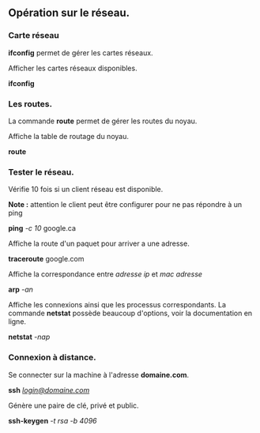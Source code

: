 
## Opération sur le réseau.

### Carte réseau

**ifconfig** permet de gérer les cartes réseaux.

Afficher les cartes réseaux disponibles.

**ifconfig**

### Les routes.

La commande **route** permet de gérer les routes du noyau.

Affiche la table de routage du noyau.

**route**

### Tester le réseau.

Vérifie 10 fois si un client réseau est disponible.

**Note :** attention le client peut être configurer pour ne pas répondre à un ping

**ping** *-c 10*  google.ca

Affiche la route d'un paquet pour arriver a une adresse.

**traceroute**  google.com

Affiche la correspondance entre *adresse ip* et *mac adresse*

**arp** *-an*

Affiche les connexions ainsi que les processus correspondants. La commande **netstat** possède beaucoup d'options, voir la documentation en ligne.

**netstat** *-nap*

### Connexion à distance.

Se connecter sur la machine à l'adresse **domaine.com**.

**ssh** *login@domaine.com*

Génère une paire de clé, privé et public.

**ssh-keygen** *-t rsa* *-b 4096*
